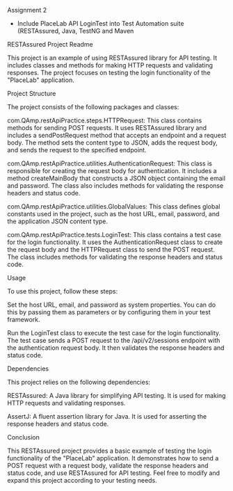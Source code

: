 Assignment 2
- Include PlaceLab API LoginTest into Test Automation suite (RESTAssured, Java, TestNG and
  Maven

RESTAssured Project Readme

This project is an example of using RESTAssured library for API testing. It includes classes and methods for making HTTP requests and validating responses. The project focuses on testing the login functionality of the "PlaceLab" application.

Project Structure

The project consists of the following packages and classes:

com.QAmp.restApiPractice.steps.HTTPRequest: This class contains methods for sending POST requests. It uses RESTAssured library and includes a sendPostRequest method that accepts an endpoint and a request body. The method sets the content type to JSON, adds the request body, and sends the request to the specified endpoint.

com.QAmp.restApiPractice.utilities.AuthenticationRequest: This class is responsible for creating the request body for authentication. It includes a method createMainBody that constructs a JSON object containing the email and password. The class also includes methods for validating the response headers and status code.

com.QAmp.restApiPractice.utilities.GlobalValues: This class defines global constants used in the project, such as the host URL, email, password, and the application JSON content type.

com.QAmp.restApiPractice.tests.LoginTest: This class contains a test case for the login functionality. It uses the AuthenticationRequest class to create the request body and the HTTPRequest class to send the POST request. The class includes methods for validating the response headers and status code.

Usage

To use this project, follow these steps:

Set the host URL, email, and password as system properties. You can do this by passing them as parameters or by configuring them in your test framework.

Run the LoginTest class to execute the test case for the login functionality. The test case sends a POST request to the /api/v2/sessions endpoint with the authentication request body. It then validates the response headers and status code.

Dependencies

This project relies on the following dependencies:

RESTAssured: A Java library for simplifying API testing. It is used for making HTTP requests and validating responses.

AssertJ: A fluent assertion library for Java. It is used for asserting the response headers and status code.

Conclusion

This RESTAssured project provides a basic example of testing the login functionality of the "PlaceLab" application. It demonstrates how to send a POST request with a request body, validate the response headers and status code, and use RESTAssured for API testing. Feel free to modify and expand this project according to your testing needs.

